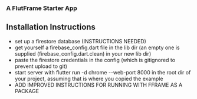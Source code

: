 ### A FlutFrame Starter App
## Installation Instructions

- set up a firestore database (INSTRUCTIONS NEEDED)
- get yourself a firebase_config.dart file in the lib dir (an empty one is supplied (firebase_config.dart.clean) in your new lib dir)
- paste the firestore credentials in the config (which is gitignored to prevent upload to git) 
- start server with flutter run -d chrome  --web-port 8000 in the root dir of your project, assuming that is where you copied the example
- ADD IMPROVED INSTRUCTIONS FOR RUNNING WITH FFRAME AS A PACKAGE
